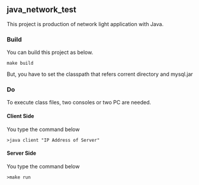 ## java_network_test
This project is production of network light application with Java.
### Build
You can build this project as below.

```
make build
```

But, you have to set the classpath that refers corrent directory and mysql.jar

### Do
To execute class files, two consoles or two PC are needed.
#### Client Side

You type the command below
```
>java client "IP Address of Server"
```

#### Server Side
You type the command below

```
>make run
```
